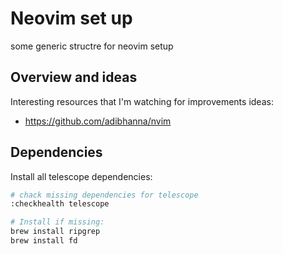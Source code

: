 # Neovim set up

some generic structre for neovim setup

## Overview and ideas

Interesting resources that I'm watching for improvements ideas:

- https://github.com/adibhanna/nvim

## Dependencies

Install all telescope dependencies:

```sh
# chack missing dependencies for telescope
:checkhealth telescope

# Install if missing:
brew install ripgrep
brew install fd
```
